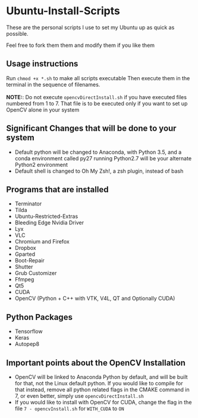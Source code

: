 # Ubuntu-Install-Scripts
These are the personal scripts I use to set my Ubuntu up as quick as possible.

Feel free to fork them them and modify them if you like them

## Usage instructions
Run 
`chmod +x *.sh` to make all scripts executable
Then execute them in the terminal in the sequence of filenames.
<br><br>
**NOTE:**: Do not execute `opencvDirectInstall.sh` if you have executed files numbered from 1 to 7. That file is to be executed only if you want to set up OpenCV alone in your system

## Significant Changes that will be done to your system
* Default python will be changed to Anaconda, with Python 3.5, and a conda environment called py27 running Python2.7 will be your alternate Python2 environment
* Default shell is changed to Oh My Zsh!, a zsh plugin, instead of bash

## Programs that are installed
* Terminator
* Tilda
* Ubuntu-Restricted-Extras
* Bleeding Edge Nvidia Driver
* Lyx
* VLC
* Chromium and Firefox
* Dropbox
* Gparted
* Boot-Repair
* Shutter
* Grub Customizer
* Ffmpeg
* Qt5
* CUDA
* OpenCV (Python + C++ with VTK, V4L, QT and Optionally CUDA)

## Python Packages
* Tensorflow
* Keras
* Autopep8

## Important points about the OpenCV Installation
* OpenCV will be linked to Anaconda Python by default, and will be built for that, not the Linux default python. If you would like to compile for that instead, remove all python related flags in the CMAKE command in 7, or even better, simply use `opencvDirectInstall.sh`
* If you would like to install with OpenCV for CUDA, change the flag in the file `7 - opencvInstall.sh` for `WITH_CUDA` to `ON`
